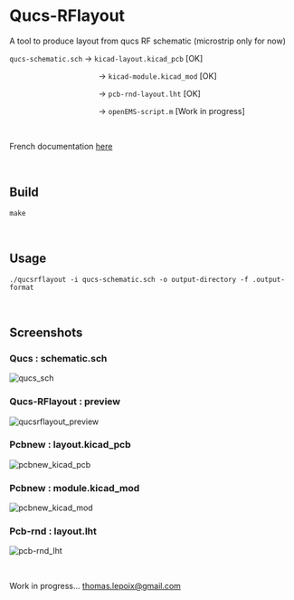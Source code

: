 # Qucs-RFlayout
A tool to produce layout from qucs RF schematic (microstrip only for now)

`qucs-schematic.sch` -> `kicad-layout.kicad_pcb` [OK]

&nbsp;&nbsp;&nbsp;&nbsp;&nbsp;&nbsp;&nbsp;&nbsp;&nbsp;&nbsp;&nbsp;&nbsp;&nbsp;&nbsp;&nbsp;&nbsp;&nbsp;&nbsp;&nbsp;&nbsp;&nbsp;&nbsp;&nbsp;&nbsp;&nbsp;&nbsp;&nbsp;&nbsp;&nbsp;&nbsp;&nbsp;&nbsp;&nbsp;&nbsp;&nbsp;&nbsp;&nbsp;&nbsp;&nbsp;
-> `kicad-module.kicad_mod` [OK]

&nbsp;&nbsp;&nbsp;&nbsp;&nbsp;&nbsp;&nbsp;&nbsp;&nbsp;&nbsp;&nbsp;&nbsp;&nbsp;&nbsp;&nbsp;&nbsp;&nbsp;&nbsp;&nbsp;&nbsp;&nbsp;&nbsp;&nbsp;&nbsp;&nbsp;&nbsp;&nbsp;&nbsp;&nbsp;&nbsp;&nbsp;&nbsp;&nbsp;&nbsp;&nbsp;&nbsp;&nbsp;&nbsp;&nbsp;
-> `pcb-rnd-layout.lht` [OK]

&nbsp;&nbsp;&nbsp;&nbsp;&nbsp;&nbsp;&nbsp;&nbsp;&nbsp;&nbsp;&nbsp;&nbsp;&nbsp;&nbsp;&nbsp;&nbsp;&nbsp;&nbsp;&nbsp;&nbsp;&nbsp;&nbsp;&nbsp;&nbsp;&nbsp;&nbsp;&nbsp;&nbsp;&nbsp;&nbsp;&nbsp;&nbsp;&nbsp;&nbsp;&nbsp;&nbsp;&nbsp;&nbsp;&nbsp;
-> `openEMS-script.m` [Work in progress]

<br>

French documentation [here](https://github.com/thomaslepoix/ESTEI/blob/master/M2_CPP_Qucs-RFlayout/Qucs-RFlayout.pdf)

<br>

## Build

```
make
```

<br>

## Usage

```
./qucsrflayout -i qucs-schematic.sch -o output-directory -f .output-format
```

<br>

## Screenshots

### Qucs : schematic.sch
![qucs_sch](https://raw.githubusercontent.com/thomaslepoix/Qucs-RFlayout/master/test/test_qucs_sch.png)

### Qucs-RFlayout : preview
![qucsrflayout_preview](https://raw.githubusercontent.com/thomaslepoix/Qucs-RFlayout/master/test/test_qucsrflayout_preview.png)

### Pcbnew : layout.kicad_pcb
![pcbnew_kicad_pcb](https://raw.githubusercontent.com/thomaslepoix/Qucs-RFlayout/master/test/test_pcbnew_kicad_pcb.png)

### Pcbnew : module.kicad_mod
![pcbnew_kicad_mod](https://raw.githubusercontent.com/thomaslepoix/Qucs-RFlayout/master/test/test_pcbnew_kicad_mod.png)

### Pcb-rnd : layout.lht
![pcb-rnd_lht](https://raw.githubusercontent.com/thomaslepoix/Qucs-RFlayout/master/test/test_pcb-rnd_lht.png)

<br>

Work in progress... thomas.lepoix@gmail.com
